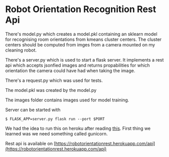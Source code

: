 Robot Orientation Recognition Rest Api
======================================

There's model.py which creates a model.pkl containing an sklearn model for recognising room orientations from kmeans cluster centers.
The cluster centers should be computed from imges from a camera mounted on my cleaning robot.

There's a server.py which is used to start a flask server.
It implements a rest api which accepts jsonfied images and returns propabilities for which orientation the camera could have had when taking the image.

There's a request.py which was used for tests.

The model.pkl was created by the model.py

The images folder contains images used for model training.


Server can be started with

```
$ FLASK_APP=server.py flask run --port $PORT
```

We had the idea to run this on heroku after reading [this](https://barnesanalytics.com/publishing-a-bokeh-app-to-heroku).
First thing we learned was we need something called gunicorn.

Rest api is available on [https://robotorientationrest.herokuapp.com/api](https://robotorientationrest.herokuapp.com/api)

